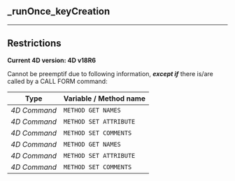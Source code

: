 ﻿## _runOnce_keyCreation---## Restrictions**Current 4D version: 4D v18R6**Cannot be preemptif due to following information, ***except if*** there is/are called by a CALL FORM command:|Type|Variable / Method name||------|------||*4D Command*|`METHOD GET NAMES`||*4D Command*|`METHOD SET ATTRIBUTE`||*4D Command*|`METHOD SET COMMENTS`||*4D Command*|`METHOD GET NAMES`||*4D Command*|`METHOD SET ATTRIBUTE`||*4D Command*|`METHOD SET COMMENTS`|